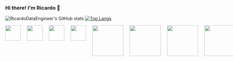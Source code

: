 ### Hi there! I'm Ricardo 👋

<!--
**RicardoDataEngineer/RicardoDataEngineer** is a ✨ _special_ ✨ repository because its `README.md` (this file) appears on your GitHub profile.

Here are some ideas to get you started:

- 🔭 I’m currently working on Teste
- 🌱 I’m currently learning ...
- 👯 I’m looking to collaborate on ...
- 🤔 I’m looking for help with ...
- 💬 Ask me about ...
- 📫 How to reach me: ...
- 😄 Pronouns: ...
- ⚡ Fun fact: ...
-->


<!-- GitStatus/TopLangs -->

![RicardoDataEngineer's GitHub stats](https://github-readme-stats.vercel.app/api?username=RicardoDataEngineer&show_icons=true&theme=radical)
[![Top Langs](https://github-readme-stats.vercel.app/api/top-langs/?username=anuraghazra&theme=radical)](https://github.com/RicardoDataEngineer/github-readme-stats)

<div style="display: flex;">
    <img src="https://cdn.jsdelivr.net/gh/devicons/devicon@latest/icons/python/python-original.svg" height="50" width="50" style="margin-right: 20px;"/>
    <img src="https://cdn.jsdelivr.net/gh/devicons/devicon@latest/icons/java/java-original.svg" height="50" width="50" style="margin-right: 20px;" />
    <img src="https://cdn.jsdelivr.net/gh/devicons/devicon@latest/icons/mysql/mysql-original.svg" height="50" width="50" style="margin-right: 20px;" />
    <img src="https://cdn.jsdelivr.net/gh/devicons/devicon@latest/icons/postgresql/postgresql-original.svg" height="50" width="50" style="margin-right: 20px;"/>
    <img src="https://cdn.jsdelivr.net/gh/devicons/devicon@latest/icons/mysql/mysql-original-wordmark.svg" height="100" width="100" style="margin-right: 20px;" />
    <img src="https://cdn.jsdelivr.net/gh/devicons/devicon@latest/icons/postgresql/postgresql-original-wordmark.svg" height="100" width="100" style="margin-right: 20px;" />
    <img src="https://cdn.jsdelivr.net/gh/devicons/devicon@latest/icons/apachespark/apachespark-original-wordmark.svg" height="100" width="100" style="margin-right: 20px;" />
    <img src="https://cdn.jsdelivr.net/gh/devicons/devicon@latest/icons/apacheairflow/apacheairflow-original-wordmark.svg" height="100" width="100" style="margin-right: 20px;" />
    <img src="https://cdn.jsdelivr.net/gh/devicons/devicon@latest/icons/apachekafka/apachekafka-original-wordmark.svg" height="100" width="100" style="margin-right: 20px;" />
    <img src="https://cdn.jsdelivr.net/gh/devicons/devicon@latest/icons/docker/docker-original-wordmark.svg" height="100" width="100" style="margin-right: 20px;" />
          
          


          

          
